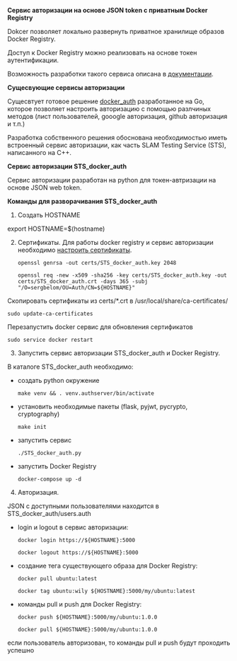 **Сервис авторизации на основе JSON token с приватным Docker Registry**


Dokcer позволяет локально развернуть приватное хранилище образов Docker Registry.

Доступ к Docker Registry можно реализовать на основе токен аутентификации.

Возможность разработки такого сервиса описана в [документации](https://docs.docker.com/registry/spec/auth/token/).


**Сущесвующие сервисы авторизации**


Сущесвтует готовое решение [docker_auth](https://github.com/cesanta/docker_auth) разработанное на Go, которое позволяет настроить авторизацию с помощью разлчиных методов (лист пользователей, gooogle авторизация, github авторизация и т.п.)

Разработка собственного решения обоснована необходимостью иметь встроенный сервис авторизации, как часть SLAM Testing Service (STS), написанного на C++.


**Сервис авторизации STS_docker_auth**

Сервис авторизации разработан на python для токен-автризации на основе JSON web token.


**Команды для разворачивания STS_docker_auth**

1. Создать HOSTNAME

export HOSTNAME=$(hostname)

2. Сертификаты. Для работы docker registry и cервис авторизации необходимо [настроить сертификаты](https://docs.docker.com/registry/insecure/).

    `openssl genrsa -out certs/STS_docker_auth.key 2048`

    `openssl req -new -x509 -sha256 -key certs/STS_docker_auth.key -out certs/STS_docker_auth.crt -days 365 -subj "/O=sergbelom/OU=Auth/CN=${HOSTNAME}"`

Скопировать сертификаты из certs/*.crt в /usr/local/share/ca-certificates/

    sudo update-ca-certificates

Перезапустить docker сервис для обновления сертификатов

    sudo service docker restart

3. Запустить сервис авторизации STS_docker_auth и Docker Registry.

В каталоге STS_docker_auth необходимо:

- создать python окружение

    `make venv && . venv.authserver/bin/activate`

- установить необходимые пакеты (flask, pyjwt, pycrypto, cryptography)

    `make init`

- запустить сервис

    `./STS_docker_auth.py`

- запустить Docker Registry

    `docker-compose up -d`


4. Авторизация. 

JSON с доступными пользователями находится в STS_docker_auth/users.auth

- login и logout в сервис авторизации:

    `docker login https://${HOSTNAME}:5000`

    `docker logout https://${HOSTNAME}:5000`

- создание тега существующего образа для Docker Registry:

    `docker pull ubuntu:latest`

    `docker tag ubuntu:wily ${HOSTNAME}:5000/my/ubuntu:latest`

- команды pull и push для Docker Registry:

    `docker push ${HOSTNAME}:5000/my/ubuntu:1.0.0`

    `docker pull ${HOSTNAME}:5000/my/ubuntu:1.0.0`

если пользователь авторизован, то команды pull и push будут проходить успешно

